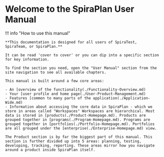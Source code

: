 # Welcome to the SpiraPlan User Manual

!!! info "How to use this manual"

    **This documentation is designed for all users of SpiraTest, SpiraTeam, or SpiraPlan.**

    It can be read 'cover to cover' or you can dip into a specific section for key information.

    To find the section you need, open the "User Manual" section from the site navigation to see all available chapters.

    This manual is built around a few core areas:

    - An [overview of the functionality(./Functionality-Overview.md)
    - Your [user profile and home page(./User-Product-Management.md)
    - Features [common to many parts of the application(./Application-Wide.md)
    - Information about accessing the core data in SpiraPlan - which we store in areas called "Workspaces" Workspaces are hierarchical. Most data is stored in [products(./Product-Homepage.md). Products are grouped together in [programs(./Program-Homepage.md). Programs are grouped together in [portfolios(./Portfolio-Homepage.md). Portfolios are all grouped under the [enterprise(./Enterprise-Homepage.md) view.

    The Product section is by far the biggest part of this manual. This section is further divided up into 5 areas: planning, testing, developing, tracking, reporting. These areas mirror how you navigate around a product inside SpiraPlan itself.
